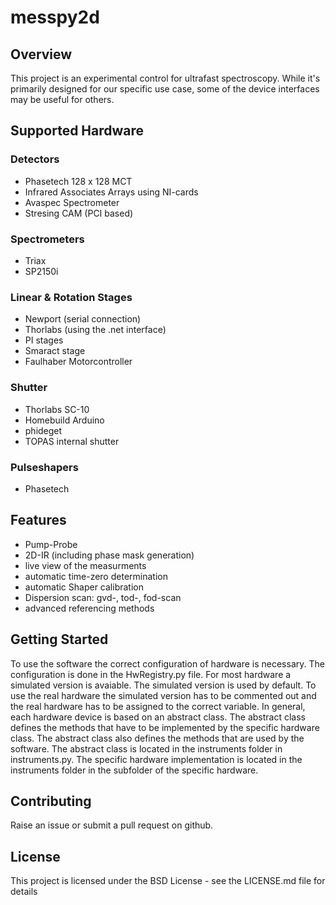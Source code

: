 # messpy2d

## Overview

This project is an experimental control for ultrafast spectroscopy. While it's
primarily designed for our specific use case, some of the device interfaces may
be useful for others.

## Supported Hardware

### Detectors

- Phasetech 128 x 128 MCT
- Infrared Associates Arrays using NI-cards
- Avaspec Spectrometer
- Stresing CAM (PCI based)

### Spectrometers

- Triax
- SP2150i

### Linear & Rotation Stages

- Newport (serial connection)
- Thorlabs (using the .net interface)
- PI stages
- Smaract stage
- Faulhaber Motorcontroller

### Shutter

- Thorlabs SC-10
- Homebuild Arduino
- phideget
- TOPAS internal shutter

### Pulseshapers

- Phasetech

## Features

- Pump-Probe
- 2D-IR (including phase mask generation)
- live view of the measurments
- automatic time-zero determination
- automatic Shaper calibration
- Dispersion scan: gvd-, tod-, fod-scan
- advanced referencing methods

## Getting Started

To use the software the correct configuration of hardware is necessary. The
configuration is done in the HwRegistry.py file. For most hardware a simulated
version is avaiable. The simulated version is used by default. To use the real
hardware the simulated version has to be commented out and the real hardware
has to be assigned to the correct variable. In general, each hardware device
is based on an abstract class. The abstract class defines the methods that
have to be implemented by the specific hardware class. The abstract class
also defines the methods that are used by the software. The abstract class
is located in the instruments folder in instruments.py. The specific hardware
implementation is located in the instruments folder in the subfolder of the
specific hardware.

## Contributing

Raise an issue or submit a pull request on github.

## License

This project is licensed under the BSD License - see the LICENSE.md file for details
